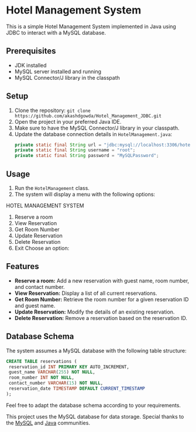 # Hotel Management System

This is a simple Hotel Management System implemented in Java using JDBC to interact with a MySQL database.

## Prerequisites
- JDK installed
- MySQL server installed and running
- MySQL Connector/J library in the classpath

## Setup
1. Clone the repository: `git clone https://github.com/akashdgowda/Hotel_Management_JDBC.git`
2. Open the project in your preferred Java IDE.
3. Make sure to have the MySQL Connector/J library in your classpath.
4. Update the database connection details in `HotelManagement.java`:
   ```java
   private static final String url = "jdbc:mysql://localhost:3306/hotel_db";
   private static final String username = "root";
   private static final String password = "MySQLPassword";

## Usage

1. Run the `HotelManagement` class.
2. The system will display a menu with the following options:

HOTEL MANAGEMENT SYSTEM
1. Reserve a room
2. View Reservation
3. Get Room Number
4. Update Reservation
5. Delete Reservation
0. Exit
Choose an option:


## Features

- **Reserve a room:** Add a new reservation with guest name, room number, and contact number.
- **View Reservation:** Display a list of all current reservations.
- **Get Room Number:** Retrieve the room number for a given reservation ID and guest name.
- **Update Reservation:** Modify the details of an existing reservation.
- **Delete Reservation:** Remove a reservation based on the reservation ID.

## Database Schema

The system assumes a MySQL database with the following table structure:

```sql
CREATE TABLE reservations (
 reservation_id INT PRIMARY KEY AUTO_INCREMENT,
 guest_name VARCHAR(255) NOT NULL,
 room_number INT NOT NULL,
 contact_number VARCHAR(15) NOT NULL,
 reservation_date TIMESTAMP DEFAULT CURRENT_TIMESTAMP
);
```

Feel free to adapt the database schema according to your requirements.

This project uses the MySQL database for data storage.
Special thanks to the [MySQL](https://www.mysql.com/) and [Java](https://www.oracle.com/java/) communities.
